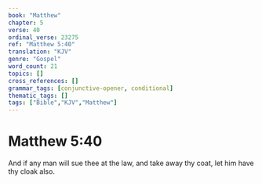 ```yaml
---
book: "Matthew"
chapter: 5
verse: 40
ordinal_verse: 23275
ref: "Matthew 5:40"
translation: "KJV"
genre: "Gospel"
word_count: 21
topics: []
cross_references: []
grammar_tags: [conjunctive-opener, conditional]
thematic_tags: []
tags: ["Bible","KJV","Matthew"]
---
```


# Matthew 5:40

And if any man will sue thee at the law, and take away thy coat, let him have thy cloak also.
